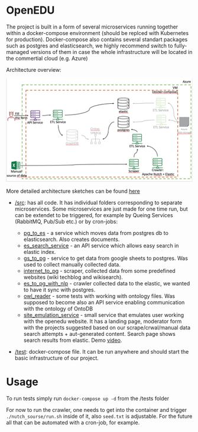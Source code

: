 # OpenEDU

The project is built in a form of several microservices running together within a docker-compose environment 
(should be replced with Kubernetes for production).
Docker-compose also contains several standart packages such as postgres and elasticsearch, we highly recommend switch to
fully-managed versions of them in case the whole infrastructure will be located in the commertial cloud (e.g. Azure)

Architecture overview:

![architecture](https://github.com/WomenPlusPlus/deploy-impact-22-openedu-b/blob/main/docs/backend/arc.png?raw=true)

More detailed architecture sketches can be found [here](https://docs.google.com/presentation/d/1CGnFI20MGYqmDS8LOK22kPZibg2cCyxN/edit?usp=sharing&ouid=116107646250723740329&rtpof=true&sd=true)


- [/src](https://github.com/WomenPlusPlus/deploy-impact-22-openedu-b/tree/main/src): has all code. 
It has individual folders corresponding to separate microservices. 
Some microservices are just made for one time run, but can be extendet to be triggered, 
for example by Queing Services (RabbitMQ, Pub/Sub etc.) or by cron-jobs:
	- [pg_to_es](https://github.com/WomenPlusPlus/deploy-impact-22-openedu-b/tree/main/src/pg_to_es) - a service
	which moves data from postgres db to elasticsearch. Also creates documents.
	- [es_search_service](https://github.com/WomenPlusPlus/deploy-impact-22-openedu-b/tree/main/src/es_search_service) - an
	API service which allows easy search in elastic index.
	- [gs_to_pg](https://github.com/WomenPlusPlus/deploy-impact-22-openedu-b/tree/main/src/gs_to_pg) - service to get data
	from google sheets to postgres. Was used to collect manually collected data.
	- [internet_to_pg](https://github.com/WomenPlusPlus/deploy-impact-22-openedu-b/tree/main/src/internet_to_pg) - scraper,
	collected data from some predefined websites (wiki techblog and wikisearch).
	- [es_to_pg_with_nlp](https://github.com/WomenPlusPlus/deploy-impact-22-openedu-b/tree/main/src/es_to_pg_with_nlp) - crawler
	collected data to the elastic, we wanted to have it sync with postgres.
	- [owl_reader](https://github.com/WomenPlusPlus/deploy-impact-22-openedu-b/tree/main/src/owl_reader) - some tests with working with
	ontology files. Was supposed to become also an API service enabling communication with the ontology of OntoDB
	- [site_emulation_service](https://github.com/WomenPlusPlus/deploy-impact-22-openedu-b/tree/main/src/site_emulation_service) - 
	small service that emulates user working with the openedu website. It has a landing page, moderator form with the projects suggested
	based on our scrape/crwal/manual data search attempts + aut-generated content. Search page shows search results from elastic. Demo 
	[video](https://drive.google.com/file/d/1PjwT7DkbZNVkVdo_3Koq7fxBzcJfMGZH/view?usp=sharing).


- [/test](https://github.com/WomenPlusPlus/deploy-impact-22-openedu-b/tree/main/test): docker-compose file.
It can be run anywhere and should start the basic infrastructure of our project.

# Usage

To run tests simply run `docker-compose up -d` from the /tests folder

For now to run the crawler, one needs to get into the container and trigger `./nutch_sourse/run.sh` inside of it, also `seed.txt` is adjustable. For the future all that can be automated with a cron-job, for example.
